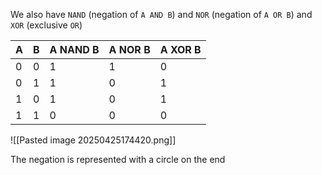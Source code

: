 
We also have `NAND` (negation of `A AND B`) and `NOR` (negation of `A OR B`) and `XOR` (exclusive `OR`)

|A|B|A NAND B|A NOR B|A XOR B|
|---|---|---|---|---|
|0|0|1|1|0|
|0|1|1|0|1|
|1|0|1|0|1|
|1|1|0|0|0|

![[Pasted image 20250425174420.png]]

The negation is represented with a circle on the end